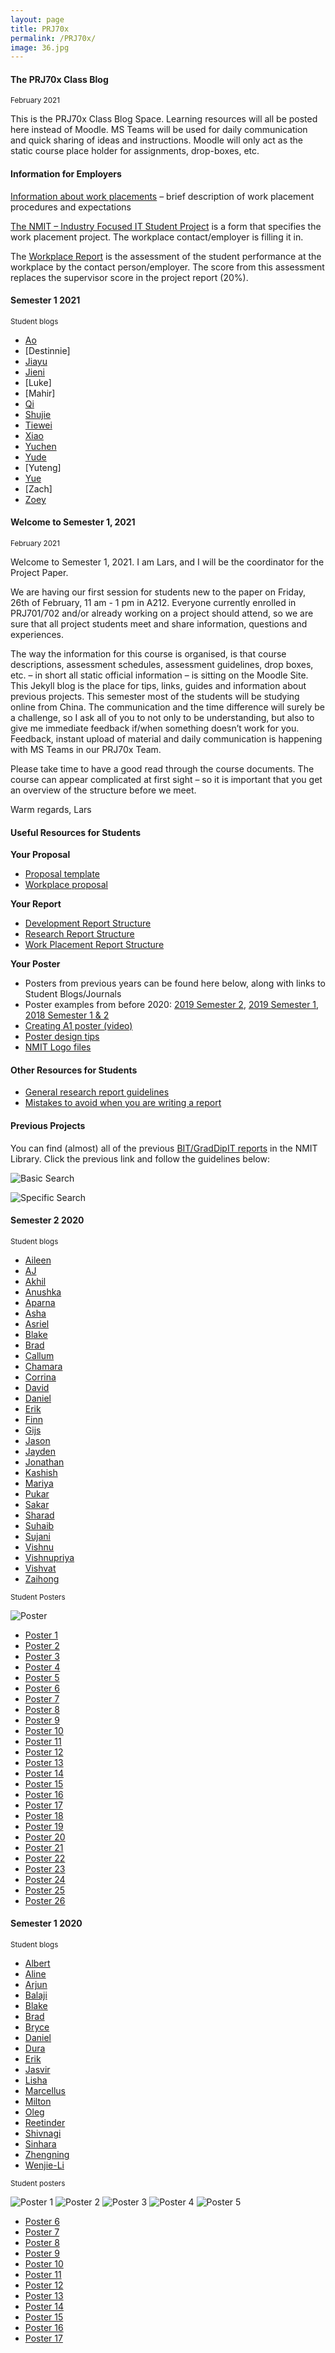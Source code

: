 ```yaml
---
layout: page
title: PRJ70x
permalink: /PRJ70x/
image: 36.jpg
---
```

#### The PRJ70x Class Blog 
<small>February 2021</small>

This is the PRJ70x Class Blog Space. Learning resources will all be posted here instead of Moodle. MS Teams will be used for daily communication and quick sharing of ideas and instructions. Moodle will only act as the static course place holder for assignments, drop-boxes, etc.

#### Information for Employers

[Information about work placements](https://docs.google.com/document/d/14qwiR31bcNPN71qNiiP12vGPh1oDoaAcJSpzzCGkW34/edit?usp=sharing) – brief description of work placement procedures and expectations

[The NMIT – Industry Focused IT Student Project](https://docs.google.com/document/d/1JICsHf8kkRXh4fAFaPI7MvCKorE0wetjXzyoQVyGYik/edit?usp=sharing) is a form that specifies the work placement project. The workplace contact/employer is filling it in.

The [Workplace Report](https://docs.google.com/document/d/1Vgzhd4G7COfXxTR9axB9eC9zQRsy6oc27GhJoz8oIro/edit?usp=sharing) is the assessment of the student performance at the workplace by the contact person/employer. The score from this assessment replaces the supervisor score in the project report (20%).
#### Semester 1 2021
<small>Student blogs </small>




* [Ao](https://service-7pl8fikh-1305080641.bj.apigw.tencentcs.com/index.php/2021/03/04/week-1/)
* [Destinnie]
* [Jiayu](http://www.jiayuwan88nmit.com/?page_id=31)
* [Jieni](https://jienisyd701.wordpress.com)
* [Luke]
* [Mahir]
* [Qi](https://jinqi97nmit.wordpress.com/)
* [Shujie](https://slybloghome.wordpress.com/2021/02/26/prj701-blog1-project-and-graduate-diploma-projectprj/)
* [Tiewei](https://tieweizhures701.wordpress.com/)
* [Xiao](https://xiaofu1106nmit.wordpress.com/)
* [Yuchen](https://chunchun1205.wordpress.com/)
* [Yude](https://huangyude.wordpress.com/2021/02/27/first-blog-for-prj-701/)
* [Yuteng]
* [Yue](https://weihuansyd701.wordpress.com/)
* [Zach]
* [Zoey](https://binghanzhu.wordpress.com/)


<!-- #### Poster Creation - Non Compulsory Session Semester 2, 2020
<small>October 29 2020</small>

The session will be on Thursday the 5th of November, 1 pm — 3 pm in A215. You might be busy with the last details in your report – or you are ready to celebrate a job well done? In any scenario, the session is there.

We will just have a look at previous students’ posters, discuss design ideas and look at different tools to create your poster. If you are unable to come – look in this blog under 'Your Poster' and you can get inspiration from previous posters.

While the poster does not contribute as much as the report to your final grade, it is still a very important part of the project’s assessment, as your poster is your way of showing the world what you have done in your project.  You want people to read it, be engaged by it and use it as the basis for asking you interesting questions. Therefore you should spend a realistic amount of time designing, preparing your poster and demonstration. Also, ensure that your name, your supervisor’s name and the NMIT Logo (zip file with several variations) is linked on NMIT Moodle just above the poster Dropbox, above in this blog and [here](https://ecampus.nmit.ac.nz/moodle/mod/resource/view.php?id=625225).

Once complete, please put a copy of your poster file into the dropbox on Moodle.

**Instructions for preparation of posters for best print quality**

Design your poster at the A1 size which is 594 * 841mm. Designing at A4 size and blowing it up is not a good option.
If you wish the posters cut to bleed (print right to the edge after cutting), they should be 596 *843mm so that they can trim 1mm off all sides and still accommodate the A1 size.
Supply as a high resolution (minimum 300dpi) pdf or jpg file.  If supplied as a pdf, convert all text to paths or outlines, to ensure that fonts do not change.

**Poster Creation Techniques & Tools**

As first general rule would be to always create a ‘paper size’ of A1 (or the measurements of A1) to work on – no matter which tool or software you are using. This way you achieve both to have an overview of what you are putting on your poster, and you are getting a good resolution when you are printing out.

Discussions with previous about tools/software to create posters, we came to the conclusion, that the following tools could be recommended – with increased difficulty and complexity from top to bottom of the list:

* Word
* Publisher
* PowerPoint
* Visio
* Photoshop

The printing shops will be able to print out Word files and graphics files from Photoshop and Publisher. If you are working with other file formats – just choose ‘Save As’ and select PDF in those applications. And the A1 sized PDF can be printed out at the printing shop.

You are free to have your poster printed wherever you like, but in the past we have suggested either Speedy Print Nelson Ltd., 75 Buxton Square, Nelson or The Warehouse Stationery in Bridge Street. I haven’t checked for a while, but you can probably get your poster printed and laminated for around $30.

**Poster Design**

According to me posters should be;

_Big – Bold – Simple – Explanatory_

I think that designs based mainly on diagrams and models, without much text, achieve that.

The following tutorials have been selected by my friend Klaas Breukel. He is teaching design and CGI here at NMIT.

* [Visual hierarchy](https://www.reddit.com/r/web_design/comments/bzjjfr/visual_hierarchy_perfectly_illustrated/?st=jx552ru9&sh=fe7963b3)
* [Graphic Design fundamentals](https://www.youtube.com/watch?v=YqQx75OPRa0&t=7s)
* [Layout & Composition](https://www.youtube.com/watch?v=a5KYlHNKQB8&t=10s)
* [Fonts that go together](https://www.youtube.com/watch?v=jPi-ISY0BO0)

_Be creative!_

#### Job Seminar Semester 2, 2020 Thursday October 29, 1.10 - 3 pm, Room A215
<small>October 6 2020</small>

**Non Compulsory Session**

Cherie from SANITI is holding this seminar. Please note that the session starts 1.10 pm

#### Third Compulsory Session Semester 2, 2020, Thursday, October 15, 1-3 pm, Room A215
<small>October 5 2020</small>

**NB Compulsory Attendance**

We have the second compulsory seminar, Thursday the 15th of October at 1 pm – 3 pm in A215. Please be ready to make a micro presentation about your project and how it has developed and progressed. No slides, no formal stuff – just a couple of minutes of you talking and answering questions.

**NB Compulsory Attendance**

#### Report Writing - Compulsory Session Semester 2 2020, Thursday, September 24, 1-3 pm, Room A215
<small>September 24 2020</small>

Next compulsory seminar session is happening - Thursday, September 24, 1-3 pm, Room A215.
The purpose of this session is to prepare you for report writing. 
There will be a combination of information from me, examples from previous students and a few exercises.

**Resources are uploaded in MS Teams.**

See you on Thursday :)

**NB Compulsory Attendance**

#### First Compulsory Session Semester 2, 2020 
<small>August 20 2020</small>

**NB Compulsory Attendance**

Finally the first seminar session is happening - Thursday, August 20, 1-3 pm, Room A215.
After a brief introduction from me, you will individuallybe presenting your project and your progress. Please remember that no no more than 5 min is allocated to each student. Less is perfectly OK. Also, it is an informal presentation, so no slides are needed - you can if you like, though. Main thing is that we get a clear picture of what you are doing in your project and how it is going.
See you on Thursday :)

**NB Compulsory Attendance**

#### More about project approval
<small>August 10 2020</small>

Last Friday all students were notified of supervisor allocation. The way we are running the process this year, is that we allocate a
supervisor first, and then you work with him/her to fine-tune the
project. Therefore the supervisor will be the one who is communicating the approval with you.

#### Project approval update
<small>August 6 2020</small>

Most of the proposals were uploaded from approval, Monday. The ones with extension were uploaded  Wednesday morning. You proposals were discussed in our Wednesday staff meeting. On Friday some students will be notified of approval status. The rest will follow on Monday.

Please be aware that out of your officially timetabled PRJ70x classes, only 3 of them are compulsory. Others will be optional. You can see the list of planned sessions in Moodle. I will also always advertise an upcoming session in advance - here and in MS Teams.
-->

#### Welcome to Semester 1, 2021
<small>February 2021</small>

Welcome to Semester 1, 2021. I am Lars, and I will be the coordinator for the Project Paper.

We are having our first session for students new to the paper on Friday, 26th of February, 11 am - 1 pm in A212. Everyone currently enrolled in PRJ701/702 and/or already working on a project should attend, so we are sure that all project students meet and share information, questions and experiences.

The way the information for this course is organised, is that course descriptions, assessment schedules, assessment guidelines, drop boxes, etc. – in short all static official information – is sitting on the Moodle Site. This Jekyll blog is the place for tips, links, guides and information about previous projects. 
This semester most of the students will be studying online from China. The communication and the time difference will surely be a challenge, so I ask all of you to not only to be understanding, but also to give me immediate feedback if/when something doesn’t work for you. Feedback, instant upload of material and daily communication is happening with MS Teams in our PRJ70x Team.

Please take time to have a good read through the course documents.  The course can appear complicated at first sight – so it is important that you get an overview of the structure before we meet.

Warm regards, Lars 

#### Useful Resources for Students

**Your Proposal**

* [Proposal template](https://docs.google.com/document/d/102CHtLPQZwfHNMYLw4kcR8bvyOJGNZuPpnt-bsUSs_4/edit?usp=sharing)
* [Workplace proposal](https://docs.google.com/document/d/1TYrZ0_R3p86VIgtpluj0gJoRtk1ZdLEhT0FW5-Wy3QU/edit?usp=sharing)

**Your Report**

* [Development Report Structure](https://docs.google.com/document/d/1LKncw2rny912JZegfynVDO0MbfD84ixv1vhRBWClYE0/edit?usp=sharing)
* [Research Report Structure](https://docs.google.com/document/d/1jxDujxsE4u7NKzYB9dF6Dh8ZCSejrCZu-Hq3-g2XNG0/edit?usp=sharing)
* [Work Placement Report Structure](https://docs.google.com/document/d/1LtkkekuobjDJOIpvbvDNZzNTj91U_Mc3ktv5afeBOYU/edit?usp=sharing)

**Your Poster**

* Posters from previous years can be found here below, along with links to Student Blogs/Journals
* Poster examples from before 2020: [2019 Semester 2](https://prj701.wordpress.com/previous-projects/2019-semester-2/), [2019 Semester 1](https://prj701.wordpress.com/previous-projects/2019-semester-1/), [2018 Semester 1 & 2](https://prj701.wordpress.com/previous-projects/previous-projects-2018/)
* [Creating A1 poster (video)](https://youtu.be/c1iEaTJ3czk)
* [Poster design tips](http://lti.lse.ac.uk/poster-design-tips-2/)
* [NMIT Logo files](/docs/img/NMIT_Logo.7z)

#### Other Resources for Students

* [General research report guidelines](https://docs.google.com/document/d/1aMXOKx8RN5_uqy3r2zzk6uZBD0uvTB3YHiH1DM4ljW0/edit?usp=sharing)
* [Mistakes to avoid when you are writing a report](https://researchwhisperer.org/2013/10/22/scientific-writing-mistakes/)

#### Previous Projects

You can find (almost) all of the previous [BIT/GradDipIT reports](https://nmit.softlinkhosting.co.nz/liberty/opac/search.do?=BIT&=Project&=R&queryTerm=BIT%20project%20report&mode=BASIC&operator=AND&title=Title%20...%20enter%20here&publicationYear=Year%20From&yearTo=Year%20To&catalogAuthors=Author%20...%20enter%20here&publisher=Publisher%20...%20enter%20here&mainSubject=Subject%20...%20enter%20here&series=Series%20...%20enter%20here&limit=All&branch=All&resourceCollection=All&=undefined&modeRadio=KEYWORD&activeMenuItem=false) in the NMIT Library. Click the previous link and follow the guidelines below:

![Basic Search](/docs/img/signinlibrary.png)

![Specific Search](/docs/img/advanced.png)

#### Semester 2 2020
<small>Student blogs </small>

* [Aileen](https://aepnmit2020.wordpress.com/)
* [AJ](https://strategichotfairys.home.blog/)
* [Akhil](https://prj70x.wordpress.com/)
* [Anushka](https://anushkazblog.wordpress.com/prj702/)
* [Aparna](https://project2020133299552.wordpress.com/)
* [Asha](https://ashasblog762071977.wordpress.com/)
* [Asriel](https://docs.google.com/document/d/14C4YVEiw1vDYmwGiCBnHPaBl8tvxJaAC6nWUSHYtSpo/edit?usp=sharing)
* [Blake](https://blakedes501.wordpress.com/)
* [Brad](https://docs.google.com/document/d/1_c5_Au6K1OxIVoKiDn0wwDJqmcksLaiPpMOd55KNwbY/edit?usp=sharing)
* [Callum](https://callumschat.wordpress.com/)
* [Chamara](https://projectswithlanka.blogspot.com/)
* [Corrina](https://github.com/Corrina-Busby/expert-eureka/wiki)
* [David](https://myprojectblogs.wordpress.com/)
* [Daniel](https://internshipjournal519455640.wordpress.com/)
* [Erik](https://docs.google.com/document/d/1FH8fRThoIPZuSb5glxqKOrOWr0n9tQafczZT_2CrinA)
* [Finn](https://royalkiwi.github.io/KiwiBot3.0/)
* [Gijs](https://gijs.school.blog/)
* [Jason](https://github.com/Jason-MacDonald/PRJ7-Project/wiki/Dev-Journal)
* [Jayden](https://jaykdpc.wordpress.com/category/prj701/)
* [Jonathan](https://jonosbitblog.wordpress.com/)
* [Kashish](https://kashishpriya.wordpress.com/)
* [Mariya](https://mariyajacob15.wordpress.com/)
* [Pukar](https://pukardhakal880.wordpress.com)
* [Sakar](https://wordpress.com/view/sakar974736820.wordpress.com)
* [Sharad](prj702sharad.wordpress.com)
* [Suhaib](https://res701suhaib.wordpress.com/)
* [Sujani](https://learntogether511671192.wordpress.com/category/prj702/)
* [Vishnu](https://badboyprj70x.wordpress.com/)
* [Vishnupriya](https://prjvish.wordpress.com/)
* [Vishvat](https://prj702vishvat.wordpress.com/)
* [Zaihong](https://shizaihong.wordpress.com/category/prj701/)

<small>Student Posters</small>

![Poster](/docs/img/posters_s2_20/1.jpeg)

* [Poster 1](/docs/img/posters_s2_20/1.pdf)
* [Poster 2](/docs/img/posters_s2_20/2.pdf)
* [Poster 3](/docs/img/posters_s2_20/3.pdf)
* [Poster 4](/docs/img/posters_s2_20/4.pdf)
* [Poster 5](/docs/img/posters_s2_20/5.pdf)
* [Poster 6](/docs/img/posters_s2_20/6.pdf)
* [Poster 7](/docs/img/posters_s2_20/7.pdf)
* [Poster 8](/docs/img/posters_s2_20/8.pdf)
* [Poster 9](/docs/img/posters_s2_20/9.pdf)
* [Poster 10](/docs/img/posters_s2_20/10.pdf)
* [Poster 11](/docs/img/posters_s2_20/11.pdf)
* [Poster 12](/docs/img/posters_s2_20/12.pdf)
* [Poster 13](/docs/img/posters_s2_20/13.pdf)
* [Poster 14](/docs/img/posters_s2_20/14.pdf)
* [Poster 15](/docs/img/posters_s2_20/15.pdf)
* [Poster 16](/docs/img/posters_s2_20/16.pdf)
* [Poster 17](/docs/img/posters_s2_20/17.pdf)
* [Poster 18](/docs/img/posters_s2_20/18.pdf)
* [Poster 19](/docs/img/posters_s2_20/19.pdf)
* [Poster 20](/docs/img/posters_s2_20/20.pdf)
* [Poster 21](/docs/img/posters_s2_20/21.pdf)
* [Poster 22](/docs/img/posters_s2_20/22.pdf)
* [Poster 23](/docs/img/posters_s2_20/23.pdf)
* [Poster 24](/docs/img/posters_s2_20/24.pdf)
* [Poster 25](/docs/img/posters_s2_20/25.pdf)
* [Poster 26](/docs/img/posters_s2_20/26.pdf)
#### Semester 1 2020
<small>Student blogs</small>

* [Albert](https://labone.home.blog/category/prj702/)
* [Aline](https://alinesproject.wordpress.com/category/prj701-702/)
* [Arjun](https://itproject2020arjunmadhavankutty.wordpress.com/)
* [Balaji](https://balajiprojectblog.wordpress.com/)
* [Blake](https://blakedes501.wordpress.com/)
* [Brad](https://docs.google.com/document/d/1_c5_Au6K1OxIVoKiDn0wwDJqmcksLaiPpMOd55KNwbY/edit?usp=sharing)
* [Bryce](https://bjrowedev.github.io/projectjournal/)
* [Daniel](https://danielmus701.wordpress.com/)
* [Dura](https://duranthakalpage.home.blog/category/grad-dip-project/)
* [Erik](https://docs.google.com/document/d/1FH8fRThoIPZuSb5glxqKOrOWr0n9tQafczZT_2CrinA)
* [Jasvir](https://jasvir32205620.wordpress.com/)
* [Lisha](https://graduateprj702sem1.wordpress.com/)
* [Marcellus](http://itmarcellus.school.blog/category/prj702-it-project/)
* [Milton](https://prj701716603981.wordpress.com/)
* [Oleg](https://sio2k.home.blog/prj701/)
* [Reetinder](https://prj702project.wordpress.com/)
* [Shivnagi](https://sknmit702.wordpress.com/)
* [Sinhara](https://prj702sinharanmit.home.blog/)
* [Zhengning](https://prj701553549552.wordpress.com)
* [Wenjie-Li](http://liwenjiesilver.home.blog/category/prj701/)

<small>Student posters</small>

![Poster 1](/docs/img/posters_s120/3.jpg)
![Poster 2](/docs/img/posters_s120/5.png)
![Poster 3](/docs/img/posters_s120/8.jpg)
![Poster 4](/docs/img/posters_s120/11.jpg)
![Poster 5](/docs/img/posters_s120/13.jpg)

* [Poster 6](/docs/img/posters_s120/1.pdf)
* [Poster 7](/docs/img/posters_s120/2.pdf)
* [Poster 8](/docs/img/posters_s120/4.pptx)
* [Poster 9](/docs/img/posters_s120/9.pdf)
* [Poster 10](/docs/img/posters_s120/10.pdf)
* [Poster 11](/docs/img/posters_s120/12.pdf)
* [Poster 12](/docs/img/posters_s120/14.pdf)
* [Poster 13](/docs/img/posters_s120/15.pptx)
* [Poster 14](/docs/img/posters_s120/16.pdf)
* [Poster 15](/docs/img/posters_s120/14.pdf)
* [Poster 16](/docs/img/posters_s120/16.pdf)
* [Poster 17](/docs/img/posters_s120/17.pptx)
